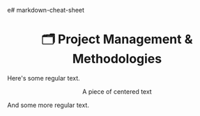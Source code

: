 e# markdown-cheat-sheet

<h1 style="text-align: center;">🗂️ Project Management & Methodologies</h1>

Here's some regular text.
<p style="text-align: center;">A piece of centered text</p>
And some more regular text.
